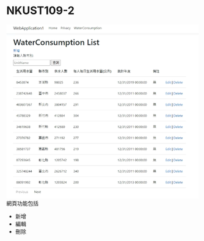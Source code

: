 # NKUST109-2

![image](https://github.com/IgnisDragon/NKUST109-2/blob/master/WaterConsumption.png)
網頁功能包括
- 新增
- 編輯
- 刪除
